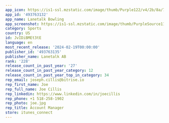 ```yaml
---
app_icon: https://is1-ssl.mzstatic.com/image/thumb/Purple122/v4/2b/8a/77/2b8a7712-4b4a-bc20-5c36-0d027e1b1756/AppIcon-0-0-1x_U007emarketing-0-2-0-0-85-220.png/1024x1024bb.png
app_id: '493763132'
app_name: Lanetalk Bowling
app_screenshot: https://is1-ssl.mzstatic.com/image/thumb/PurpleSource112/v4/94/8d/ff/948dff83-2154-4332-e3b2-95d430033466/7ba996e4-e7ed-4dd9-a6d6-9f022c13a61a_appStore-1.png/1284x2778bb.png
category: Sports
country: US
id: JvIDiBMEt3tE
language: en
most_recent_release: '2024-02-19T00:00:00'
publisher_id: '493763135'
publisher_name: Lanetalk AB
rank: '228'
release_count_in_past_year: '27'
release_count_in_past_year_category: 12
release_count_in_past_year_top_in_category: 34
rep_email: joseph.cillis@bitrise.io
rep_first_name: Joe
rep_full_name: Joe Cillis
rep_linkedin: https://www.linkedin.com/in/joecillis
rep_phone: +1 518-258-1902
rep_photo: joe.jpg
rep_title: Account Manager
store: itunes_connect
---
```

